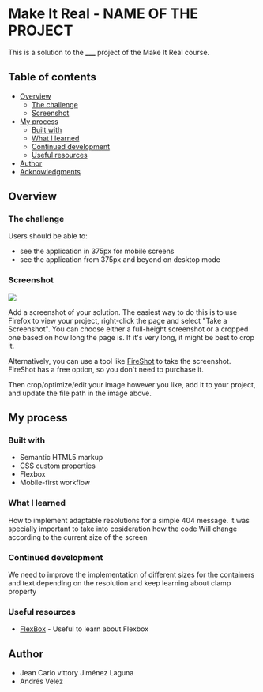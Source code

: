 # Make It Real - NAME OF THE PROJECT

This is a solution to the **\_\_\_** project of the Make It Real course.

## Table of contents

- [Overview](#overview)
  - [The challenge](#the-challenge)
  - [Screenshot](#screenshot)
- [My process](#my-process)
  - [Built with](#built-with)
  - [What I learned](#what-i-learned)
  - [Continued development](#continued-development)
  - [Useful resources](#useful-resources)
- [Author](#author)
- [Acknowledgments](#acknowledgments)

## Overview

### The challenge

Users should be able to:

- see the application in 375px for mobile screens
- see the application from 375px and beyond on desktop mode

### Screenshot

![](./screenshot.jpg)

Add a screenshot of your solution. The easiest way to do this is to use Firefox to view your
project, right-click the page and select "Take a Screenshot". You can choose either a full-height
screenshot or a cropped one based on how long the page is. If it's very long, it might be best to
crop it.

Alternatively, you can use a tool like [FireShot](https://getfireshot.com/) to take the screenshot.
FireShot has a free option, so you don't need to purchase it.

Then crop/optimize/edit your image however you like, add it to your project, and update the file
path in the image above.

## My process

### Built with

- Semantic HTML5 markup
- CSS custom properties
- Flexbox
- Mobile-first workflow

### What I learned

How to implement adaptable resolutions for a simple 404 message. it was specially important to take
into cosideration how the code Will change according to the current size of the screen

### Continued development

We need to improve the implementation of different sizes for the containers and text depending on
the resolution and keep learning about clamp property

### Useful resources

- [FlexBox](https://css-tricks.com/snippets/css/a-guide-to-flexbox/#aa-flexbox-properties) - Useful
  to learn about Flexbox

## Author

- Jean Carlo vittory Jiménez Laguna <br>
- Andrés Velez
